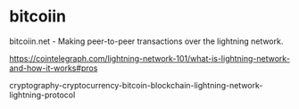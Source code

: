 # bitcoiin
bitcoiin.net - Making peer-to-peer transactions over the lightning network.

https://cointelegraph.com/lightning-network-101/what-is-lightning-network-and-how-it-works#pros

cryptography-cryptocurrency-bitcoin-blockchain-lightning-network-lightning-protocol
